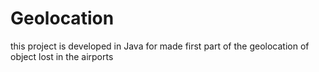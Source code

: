 # Geolocation
this project is developed in Java for made first part of the geolocation of object lost in the airports
